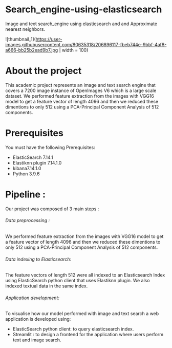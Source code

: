 # Search_engine-using-elasticsearch
Image and text search_engine using elasticsearch and and Approximate nearest neighbors.

![thumbnail_1](https://user-images.githubusercontent.com/80635318/206896117-fbeb744e-9bbf-4af8-a666-bb25b2ead9b7.jpg | width = 100)

# About the project
This academic project represents an image and text search engine that covers a 7200 image instance of OpenImages V6 which is a large scale dataset. We performed feature extraction from the images with VGG16 model to get a feature vector of length 4096 and then we reduced these dimentions to only 512 using a PCA-Principal Component Analysis of 512 components.
# Prerequisites

You must have the following Prerequisites:

 - ElasticSearch 7.14.1
 - Elastiknn plugin 7.14.1.0
 - kibana7.14.1.0
 - Python 3.9.6
 
# Pipeline :

Our project was composed of 3 main steps : 
  ###### Data preprocessing : 
  
 We performed feature extraction from the images with VGG16 model to get a feature vector of length 4096 and then we reduced these dimentions to only 512 using a PCA-Principal Component Analysis of 512 components.
 
 ###### Data indexing to Elasticsearch:
 
 The feature vectors of length 512 were all indexed to an Elasticsearch Index using ElasticSearch python client that uses Elastiknn plugin. We also indexed textual data in the same index.
 
 ###### Application development:
 
 To visualise how our model performed with image and text search a web application is developed using:
 
  - ElasticSearch python client: to query elasticsearch index.
  - Streamlit : to design a frontend for the application where users perform text and image search.
 

